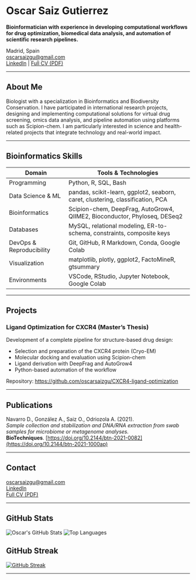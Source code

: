 # Oscar Saiz Gutierrez

**Bioinformatician with experience in developing computational workflows for drug optimization, biomedical data analysis, and automation of scientific research pipelines.**

Madrid, Spain  
oscarsaizgu@gmail.com  
[LinkedIn](https://www.linkedin.com/in/oscar-saiz/) | [Full CV (PDF)](CV/CV_OscarSaiz.pdf)

---

## About Me

Biologist with a specialization in Bioinformatics and Biodiversity Conservation. I have participated in international research projects, designing and implementing computational solutions for virtual drug screening, omics data analysis, and pipeline automation using platforms such as Scipion-chem. I am particularly interested in science and health-related projects that integrate technology and real-world impact.

---

## Bioinformatics Skills

| Domain                | Tools & Technologies                                                                 |
|-----------------------|---------------------------------------------------------------------------------------|
| Programming           | Python, R, SQL, Bash                                                                 |
| Data Science & ML     | pandas, scikit-learn, ggplot2, seaborn, caret, clustering, classification, PCA       |
| Bioinformatics        | Scipion-chem, DeepFrag, AutoGrow4, QIIME2, Bioconductor, Phyloseq, DESeq2            |
| Databases             | MySQL, relational modeling, ER-to-schema, constraints, composite keys                |
| DevOps & Reproducibility | Git, GitHub, R Markdown, Conda, Google Colab                                     |
| Visualization         | matplotlib, plotly, ggplot2, FactoMineR, gtsummary                                   |
| Environments          | VSCode, RStudio, Jupyter Notebook, Google Colab
---

## Projects

### Ligand Optimization for CXCR4 (Master’s Thesis)
Development of a complete pipeline for structure-based drug design:
- Selection and preparation of the CXCR4 protein (Cryo-EM)
- Molecular docking and evaluation using Scipion-chem
- Ligand derivation with DeepFrag and AutoGrow4
- Python-based automation of the workflow

Repository: https://github.com/oscarsaizgu/CXCR4-ligand-optimization

---

## Publications
Navarro D., González A., Saiz O., Odriozola A. (2021).  
*Sample collection and stabilization and DNA/RNA extraction from swab samples for microbiome or metagenome analyses.*  
**BioTechniques**. [https://doi.org/10.2144/btn-2021-0082](https://doi.org/10.2144/btn-2021-1000ap)

---

## Contact

oscarsaizgu@gmail.com  
[LinkedIn](https://www.linkedin.com/in/oscar-saiz/)  
[Full CV (PDF)](CV/CV_OscarSaiz.pdf)

---
## GitHub Stats

![Oscar's GitHub Stats](https://github-readme-stats.vercel.app/api?username=oscarsaizgu&show_icons=true&theme=tokyonight)
![Top Languages](https://github-readme-stats.vercel.app/api/top-langs/?username=oscarsaizgu&layout=compact&theme=tokyonight)

## GitHub Streak

[![GitHub Streak](https://streak-stats.demolab.com/?user=oscarsaizgu)](https://git.io/streak-stats)

****
